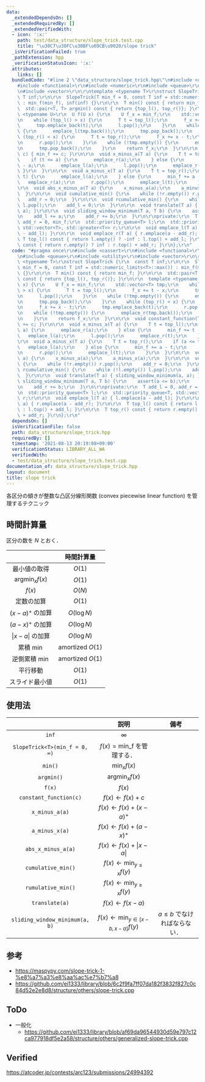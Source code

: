 ```yaml
---
data:
  _extendedDependsOn: []
  _extendedRequiredBy: []
  _extendedVerifiedWith:
  - icon: ':x:'
    path: test/data_structure/slope_trick.test.cpp
    title: "\u30C7\u30FC\u30BF\u69CB\u9020/slope trick"
  _isVerificationFailed: true
  _pathExtension: hpp
  _verificationStatusIcon: ':x:'
  attributes:
    links: []
  bundledCode: "#line 2 \"data_structure/slope_trick.hpp\"\n#include <cassert>\r\n\
    #include <functional>\r\n#include <numeric>\r\n#include <queue>\r\n#include <utility>\r\
    \n#include <vector>\r\n\r\ntemplate <typename T>\r\nstruct SlopeTrick {\r\n  const\
    \ T inf;\r\n\r\n  SlopeTrick(T min_f = 0, const T inf = std::numeric_limits<T>::max())\
    \ : min_f(min_f), inf(inf) {}\r\n\r\n  T min() const { return min_f; }\r\n\r\n\
    \  std::pair<T, T> argmin() const { return {top_l(), top_r()}; }\r\n\r\n  template\
    \ <typename U>\r\n  U f(U x) {\r\n    U f_x = min_f;\r\n    std::vector<T> tmp;\r\
    \n    while (top_l() > x) {\r\n      T t = top_l();\r\n      f_x += t - x;\r\n\
    \      tmp.emplace_back(t);\r\n      l.pop();\r\n    }\r\n    while (!tmp.empty())\
    \ {\r\n      emplace_l(tmp.back());\r\n      tmp.pop_back();\r\n    }\r\n    while\
    \ (top_r() < x) {\r\n      T t = top_r();\r\n      f_x += x - t;\r\n      tmp.emplace_back(t);\r\
    \n      r.pop();\r\n    }\r\n    while (!tmp.empty()) {\r\n      emplace_r(tmp.back());\r\
    \n      tmp.pop_back();\r\n    }\r\n    return f_x;\r\n  }\r\n\r\n  void constant_function(T\
    \ c) { min_f += c; }\r\n\r\n  void x_minus_a(T a) {\r\n    T t = top_l();\r\n\
    \    if (t <= a) {\r\n      emplace_r(a);\r\n    } else {\r\n      min_f += t\
    \ - a;\r\n      emplace_l(a);\r\n      l.pop();\r\n      emplace_r(t);\r\n   \
    \ }\r\n  }\r\n\r\n  void a_minus_x(T a) {\r\n    T t = top_r();\r\n    if (a <=\
    \ t) {\r\n      emplace_l(a);\r\n    } else {\r\n      min_f += a - t;\r\n   \
    \   emplace_r(a);\r\n      r.pop();\r\n      emplace_l(t);\r\n    }\r\n  }\r\n\
    \r\n  void abs_x_minus_a(T a) {\r\n    x_minus_a(a);\r\n    a_minus_x(a);\r\n\
    \  }\r\n\r\n  void cumulative_min() {\r\n    while (!r.empty()) r.pop();\r\n \
    \   add_r = 0;\r\n  }\r\n\r\n  void rcumulative_min() {\r\n    while (!l.empty())\
    \ l.pop();\r\n    add_l = 0;\r\n  }\r\n\r\n  void translate(T a) { sliding_window_minimum(a,\
    \ a); }\r\n\r\n  void sliding_window_minimum(T a, T b) {\r\n    assert(a <= b);\r\
    \n    add_l += a;\r\n    add_r += b;\r\n  }\r\n\r\nprivate:\r\n  T add_l = 0,\
    \ add_r = 0, min_f;\r\n  std::priority_queue<T> l;\r\n  std::priority_queue<T,\
    \ std::vector<T>, std::greater<T>> r;\r\n\r\n  void emplace_l(T a) { l.emplace(a\
    \ - add_l); }\r\n\r\n  void emplace_r(T a) { r.emplace(a - add_r); }\r\n\r\n \
    \ T top_l() const { return l.empty() ? -inf : l.top() + add_l; }\r\n\r\n  T top_r()\
    \ const { return r.empty() ? inf : r.top() + add_r; }\r\n};\r\n"
  code: "#pragma once\r\n#include <cassert>\r\n#include <functional>\r\n#include <numeric>\r\
    \n#include <queue>\r\n#include <utility>\r\n#include <vector>\r\n\r\ntemplate\
    \ <typename T>\r\nstruct SlopeTrick {\r\n  const T inf;\r\n\r\n  SlopeTrick(T\
    \ min_f = 0, const T inf = std::numeric_limits<T>::max()) : min_f(min_f), inf(inf)\
    \ {}\r\n\r\n  T min() const { return min_f; }\r\n\r\n  std::pair<T, T> argmin()\
    \ const { return {top_l(), top_r()}; }\r\n\r\n  template <typename U>\r\n  U f(U\
    \ x) {\r\n    U f_x = min_f;\r\n    std::vector<T> tmp;\r\n    while (top_l()\
    \ > x) {\r\n      T t = top_l();\r\n      f_x += t - x;\r\n      tmp.emplace_back(t);\r\
    \n      l.pop();\r\n    }\r\n    while (!tmp.empty()) {\r\n      emplace_l(tmp.back());\r\
    \n      tmp.pop_back();\r\n    }\r\n    while (top_r() < x) {\r\n      T t = top_r();\r\
    \n      f_x += x - t;\r\n      tmp.emplace_back(t);\r\n      r.pop();\r\n    }\r\
    \n    while (!tmp.empty()) {\r\n      emplace_r(tmp.back());\r\n      tmp.pop_back();\r\
    \n    }\r\n    return f_x;\r\n  }\r\n\r\n  void constant_function(T c) { min_f\
    \ += c; }\r\n\r\n  void x_minus_a(T a) {\r\n    T t = top_l();\r\n    if (t <=\
    \ a) {\r\n      emplace_r(a);\r\n    } else {\r\n      min_f += t - a;\r\n   \
    \   emplace_l(a);\r\n      l.pop();\r\n      emplace_r(t);\r\n    }\r\n  }\r\n\
    \r\n  void a_minus_x(T a) {\r\n    T t = top_r();\r\n    if (a <= t) {\r\n   \
    \   emplace_l(a);\r\n    } else {\r\n      min_f += a - t;\r\n      emplace_r(a);\r\
    \n      r.pop();\r\n      emplace_l(t);\r\n    }\r\n  }\r\n\r\n  void abs_x_minus_a(T\
    \ a) {\r\n    x_minus_a(a);\r\n    a_minus_x(a);\r\n  }\r\n\r\n  void cumulative_min()\
    \ {\r\n    while (!r.empty()) r.pop();\r\n    add_r = 0;\r\n  }\r\n\r\n  void\
    \ rcumulative_min() {\r\n    while (!l.empty()) l.pop();\r\n    add_l = 0;\r\n\
    \  }\r\n\r\n  void translate(T a) { sliding_window_minimum(a, a); }\r\n\r\n  void\
    \ sliding_window_minimum(T a, T b) {\r\n    assert(a <= b);\r\n    add_l += a;\r\
    \n    add_r += b;\r\n  }\r\n\r\nprivate:\r\n  T add_l = 0, add_r = 0, min_f;\r\
    \n  std::priority_queue<T> l;\r\n  std::priority_queue<T, std::vector<T>, std::greater<T>>\
    \ r;\r\n\r\n  void emplace_l(T a) { l.emplace(a - add_l); }\r\n\r\n  void emplace_r(T\
    \ a) { r.emplace(a - add_r); }\r\n\r\n  T top_l() const { return l.empty() ? -inf\
    \ : l.top() + add_l; }\r\n\r\n  T top_r() const { return r.empty() ? inf : r.top()\
    \ + add_r; }\r\n};\r\n"
  dependsOn: []
  isVerificationFile: false
  path: data_structure/slope_trick.hpp
  requiredBy: []
  timestamp: '2021-08-13 20:19:08+09:00'
  verificationStatus: LIBRARY_ALL_WA
  verifiedWith:
  - test/data_structure/slope_trick.test.cpp
documentation_of: data_structure/slope_trick.hpp
layout: document
title: slope trick
---
```


各区分の傾きが整数な凸区分線形関数 (convex piecewise linear function) を管理するテクニック


## 時間計算量

区分の数を $N$ とおく．

||時間計算量|
|:--:|:--:|
|最小値の取得|$O(1)$|
|$\mathrm{argmin}_x f(x)$|$O(1)$|
|$f(x)$|$O(N)$|
|定数の加算|$O(1)$|
|$(x - a)^+$ の加算|$O(\log{N})$|
|$(a - x)^+$ の加算|$O(\log{N})$|
|$\lvert x - a \rvert$ の加算|$O(\log{N})$|
|累積 $\min$|$\text{amortized } O(1)$|
|逆側累積 $\min$|$\text{amortized } O(1)$|
|平行移動|$O(1)$|
|スライド最小値|$O(1)$|


## 使用法

||説明|備考|
|:--:|:--:|:--:|
|`inf`|$\infty$||
|`SlopeTrick<T>(min_f = 0, ∞)`|$f(x) = \mathrm{min\_f}$ を管理する．||
|`min()`|$\min_x f(x)$||
|`argmin()`|$\mathrm{argmin}_x f(x)$||
|`f(x)`|$f(x)$|
|`constant_function(c)`|$f(x) \gets f(x) + c$||
|`x_minus_a(a)`|$f(x) \gets f(x) + (x - a)^+$||
|`a_minus_x(a)`|$f(x) \gets f(x) + (a - x)^+$||
|`abs_x_minus_a(a)`|$f(x) \gets f(x) + \lvert x - a \rvert$||
|`cumulative_min()`|$f(x) \gets \min_{y \leq x} f(y)$||
|`rumulative_min()`|$f(x) \gets \min_{y \geq x} f(y)$||
|`translate(a)`|$f(x) \gets f(x - a)$||
|`sliding_window_minimum(a, b)`|$f(x) \gets \min_{y \in \lbrack x - b, x - a \rbrack} f(y)$|$a \leq b$ でなければならない．|


## 参考

- https://maspypy.com/slope-trick-1-%e8%a7%a3%e8%aa%ac%e7%b7%a8
- https://github.com/ei1333/library/blob/6c2f9fa7ff07da182f3832f827c0c84d52e2e8d8/structure/others/slope-trick.cpp


## ToDo

- 一般化
  - https://github.com/ei1333/library/blob/af69da96544930d59e797c12ca977918df5e2a58/structure/others/generalized-slope-trick.cpp


## Verified

https://atcoder.jp/contests/arc123/submissions/24994392
